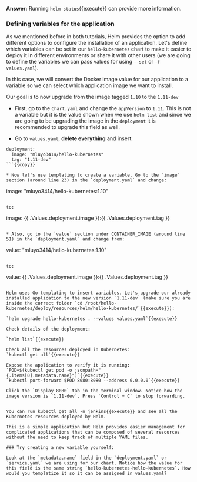 **Answer:** Running `helm status`{{execute}} can provide more information.

### Defining variables for the application

As we mentioned before in both tutorials, Helm provides the option to add different options to configure the installation of an application. Let's define which variables can be set in our `hello-kubernetes` chart to make it easier to deploy it in different environments or share it with other users (we are going to define the variables we can pass values for using `--set` or `-f values.yaml`). 

In this case, we will convert the Docker image value for our application to a variable so we can select which application image we want to install.

Our goal is to now upgrade from the image tagged `1.10` to the `1.11-dev`

* First, go to the `Chart.yaml` and change the `appVersion` to `1.11`. This is not a variable but it is the value shown when we use `helm list` and since we are going to be upgrading the image in the   `deployment` it is recommended to upgrade this field as well.

* Go to `values.yaml`, **delete everything** and insert:

```
deployment:
  image: "mluyo3414/hello-kubernetes"
  tag: "1.11-dev"
```{{copy}}

* Now let's use templating to create a variable. Go to the `image` section (around line 23) in the `deployment.yaml` and change:

```
image: "mluyo3414/hello-kubernetes:1.10"
```

to:

```
image: {{  .Values.deployment.image  }}:{{  .Values.deployment.tag  }}
```{{copy}}

* Also, go to the `value` section under CONTAINER_IMAGE (around line 51) in the `deployment.yaml` and change from:

```
value: "mluyo3414/hello-kubernetes:1.10"
```

to:

```
value: {{  .Values.deployment.image  }}:{{  .Values.deployment.tag  }}
```{{copy}}

Helm uses Go templating to insert variables. Let's upgrade our already installed application to the new version `1.11-dev` (make sure you are inside the correct folder `cd /root/hello-kubernetes/deploy/resources/helm/hello-kubernetes/`{{execute}}):

`helm upgrade hello-kubernetes . --values values.yaml`{{execute}}

Check details of the deployment:

`helm list`{{execute}}

Check all the resources deployed in Kubernetes:
`kubectl get all`{{execute}}

Expose the application to verify it is running:
`POD=$(kubectl get pod -o jsonpath="{.items[0].metadata.name}")`{{execute}}
`kubectl port-forward $POD 8080:8080 --address 0.0.0.0`{{execute}}

Click the `Display 8080` tab in the terminal window. Notice how the image version is `1.11-dev`. Press `Control + C` to stop forwarding.


You can run kubectl get all -n jenkins{{execute}} and see all the Kubernetes resources deployed by Helm. 

This is a simple application but Helm provides easier management for complicated applications that can be composed of several resources without the need to keep track of multiple YAML files.

### Try creating a new variable yourself:

Look at the `metadata.name` field in the `deployment.yaml` or `service.yaml` we are using for our chart. Notice how the value for this field is the same string `hello-kubernetes-hello-kubernetes`. How would you templatize it so it can be assigned in values.yaml?



